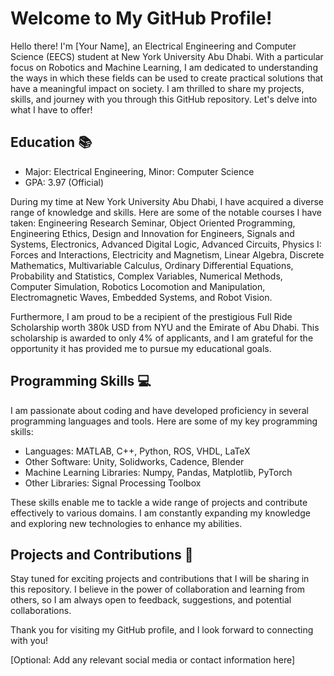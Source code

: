 # Welcome to My GitHub Profile!

Hello there! I'm [Your Name], an Electrical Engineering and Computer Science (EECS) student at New York University Abu Dhabi. With a particular focus on Robotics and Machine Learning, I am dedicated to understanding the ways in which these fields can be used to create practical solutions that have a meaningful impact on society. I am thrilled to share my projects, skills, and journey with you through this GitHub repository. Let's delve into what I have to offer!

## Education 📚

- Major: Electrical Engineering, Minor: Computer Science
- GPA: 3.97 (Official)

During my time at New York University Abu Dhabi, I have acquired a diverse range of knowledge and skills. Here are some of the notable courses I have taken: Engineering Research Seminar, Object Oriented Programming, Engineering Ethics, Design and Innovation for Engineers, Signals and Systems, Electronics, Advanced Digital Logic, Advanced Circuits, Physics I: Forces and Interactions, Electricity and Magnetism, Linear Algebra, Discrete Mathematics, Multivariable Calculus, Ordinary Differential Equations, Probability and Statistics, Complex Variables, Numerical Methods, Computer Simulation, Robotics Locomotion and Manipulation, Electromagnetic Waves, Embedded Systems, and Robot Vision.

Furthermore, I am proud to be a recipient of the prestigious Full Ride Scholarship worth 380k USD from NYU and the Emirate of Abu Dhabi. This scholarship is awarded to only 4% of applicants, and I am grateful for the opportunity it has provided me to pursue my educational goals.

## Programming Skills 💻

I am passionate about coding and have developed proficiency in several programming languages and tools. Here are some of my key programming skills:

- Languages: MATLAB, C++, Python, ROS, VHDL, LaTeX
- Other Software: Unity, Solidworks, Cadence, Blender
- Machine Learning Libraries: Numpy, Pandas, Matplotlib, PyTorch
- Other Libraries: Signal Processing Toolbox

These skills enable me to tackle a wide range of projects and contribute effectively to various domains. I am constantly expanding my knowledge and exploring new technologies to enhance my abilities.

## Projects and Contributions 🚀

Stay tuned for exciting projects and contributions that I will be sharing in this repository. I believe in the power of collaboration and learning from others, so I am always open to feedback, suggestions, and potential collaborations.

Thank you for visiting my GitHub profile, and I look forward to connecting with you!

[Optional: Add any relevant social media or contact information here]
